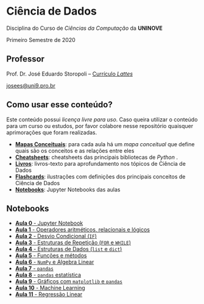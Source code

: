 # Ciência de Dados

Disciplina do Curso de *Ciências da Computação* da **UNINOVE**

Primeiro Semestre de 2020

## Professor

Prof. Dr. José Eduardo Storopoli – [Currículo *Lattes*](http://lattes.cnpq.br/2281909649311607)

[josees@uni9.pro.br](mailto:josees@uni9.pro.br)

## Como usar esse conteúdo?

Este conteúdo possui *licença livre para uso*. Caso queira utilizar o conteúdo para um curso ou estudos, por favor colabore nesse repositório quaisquer aprimorações que foram realizadas.

* **[Mapas Conceituais](https://github.com/storopoli/ciencia-de-dados/tree/master/Mapas%20Conceituais)**: para cada aula há um *mapa conceitual* que define quais são os conceitos e as relações entre eles
* **[Cheatsheets](https://github.com/storopoli/ciencia-de-dados/tree/master/cheatsheets)**: cheatsheets das principais bibliotecas de *Python* .
* [**Livros**](https://github.com/storopoli/ciencia-de-dados/tree/master/livros): livros-texto para aprofundamento nos tópicos de Ciência de Dados
* **[Flashcards](https://github.com/storopoli/ciencia-de-dados/tree/master/flashcards)**: ilustrações com definições dos principais conceitos de Ciência de Dados
* **[Notebooks](https://github.com/storopoli/ciencia-de-dados/tree/master/notebooks)**: Jupyter Notebooks das aulas

## Notebooks

* [**Aula 0** - Jupyter Notebook](https://mybinder.org/v2/gh/storopoli/ciencia-de-dados/master?filepath=notebooks%2FAula_0_Jupyter.ipynb) 
* [**Aula 1** - Operadores aritméticos, relacionais e lógicos](https://mybinder.org/v2/gh/storopoli/ciencia-de-dados/master?filepath=notebooks%2FAula_1_Operadores_Aritmeticos_Relacionais_e_Logicos.ipynb) 
* [**Aula 2** - Desvio Condicional (`IF`)](https://mybinder.org/v2/gh/storopoli/ciencia-de-dados/master?filepath=notebooks%2FAula_2_Desvio_Condicional_IF.ipynb)
* [**Aula 3** - Estruturas de Repetição (`FOR` e `WHILE`)](https://mybinder.org/v2/gh/storopoli/ciencia-de-dados/master?filepath=notebooks%2FAula_3_Estruturas_de_Repeticao.ipynb)
* [**Aula 4** - Estruturas de Dados (`list` e `dict`)](https://mybinder.org/v2/gh/storopoli/ciencia-de-dados/master?filepath=notebooks%2FAula_4_Estrutura_de_Dados.ipynb)
* [**Aula 5** - Funções e métodos](https://mybinder.org/v2/gh/storopoli/ciencia-de-dados/master?filepath=notebooks%2FAula_5_Metodos_e_Funcoes.ipynb)
* [**Aula 6** - `NumPy` e Algebra Linear](https://mybinder.org/v2/gh/storopoli/ciencia-de-dados/master?filepath=notebooks%2FAula_6_Numpy_Algebra_Linear.ipynb)
* [**Aula 7** - `pandas`](https://mybinder.org/v2/gh/storopoli/ciencia-de-dados/master?filepath=notebooks%2FAula_7_pandas.ipynb)
* [**Aula 8** - `pandas` estatística](https://mybinder.org/v2/gh/storopoli/ciencia-de-dados/master?filepath=notebooks%2FAula_8_pandas_estatistica.ipynb)
* [**Aula 9** - Gráficos com `matplotlib` e `pandas`](https://mybinder.org/v2/gh/storopoli/ciencia-de-dados/master?filepath=notebooks%2FAula_9_graficos.ipynb)
* [**Aula 10** - Machine Learning](https://mybinder.org/v2/gh/storopoli/ciencia-de-dados/master?filepath=notebooks%2FAula_10_Machine_Learning.ipynb)
* [**Aula 11** - Regressão Linear](https://mybinder.org/v2/gh/storopoli/ciencia-de-dados/master?filepath=notebooks%2FAula_11_Regressao_Linear.ipynb)

